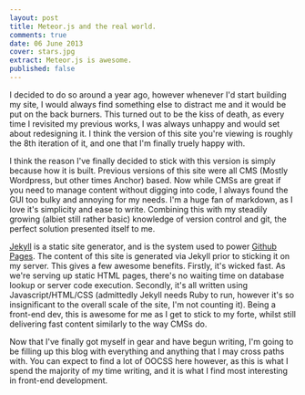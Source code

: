 ```yaml
---
layout: post
title: Meteor.js and the real world.
comments: true
date: 06 June 2013
cover: stars.jpg
extract: Meteor.js is awesome.
published: false
---
```


I decided to do so around a year ago, however whenever I'd start building my site, I would always find something else to distract me and it would be put on the back burners. This turned out to be the kiss of death, as every time I revisited my previous works, I was always unhappy and would set about redesigning it. I think the version of this site you're viewing is roughly the 8th iteration of it, and one that I'm finally truely happy with.

I think the reason I've finally decided to stick with this version is simply because how it is built. Previous versions of this site were all CMS (Mostly Wordpress, but other times Anchor) based. Now while CMSs are great if you need to manage content without digging into code, I always found the GUI too bulky and annoying for my needs. I'm a huge fan of markdown, as I love it's simplicity and ease to write. Combining this with my steadily growing (albiet still rather basic) knowledge of version control and git, the perfect solution presented itself to me.

[Jekyll](http://jekyllrb.com) is a static site generator, and is the system used to power [Github Pages](http://pages.github.com/). The content of this site is generated via Jekyll prior to sticking it on my server. This gives a few awesome benefits. Firstly, it's wicked fast. As we're serving up static HTML pages, there's no waiting time on database lookup or server code execution. Secondly, it's all written using Javascript/HTML/CSS (admittedly Jekyll needs Ruby to run, however it's so insignificant to the overall scale of the site, I'm not counting it). Being a front-end dev, this is awesome for me as I get to stick to my forte, whilst still delivering fast content similarly to the way CMSs do.

Now that I've finally got myself in gear and have begun writing, I'm going to be filling up this blog with everything and anything that I may cross paths with. You can expect to find a lot of OOCSS here however, as this is what I spend the majority of my time writing, and it is what I find most interesting in front-end development.